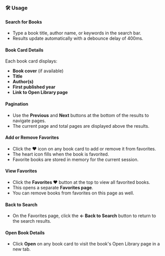 ### 🛠️ Usage

#### Search for Books
- Type a book title, author name, or keywords in the search bar.
- Results update automatically with a debounce delay of 400ms.

#### Book Card Details
Each book card displays:
- **Book cover** (if available)
- **Title**
- **Author(s)**
- **First published year**
- **Link to Open Library page**

#### Pagination
- Use the **Previous** and **Next** buttons at the bottom of the results to navigate pages.
- The current page and total pages are displayed above the results.

#### Add or Remove Favorites
- Click the ❤️ icon on any book card to add or remove it from favorites.
- The heart icon fills when the book is favorited.
- Favorite books are stored in memory for the current session.

#### View Favorites
- Click the **Favorites ❤️** button at the top to view all favorited books.
- This opens a separate **Favorites page**.
- You can remove books from favorites on this page as well.

#### Back to Search
- On the Favorites page, click the **← Back to Search** button to return to the search results.

#### Open Book Details
- Click **Open** on any book card to visit the book's Open Library page in a new tab.
